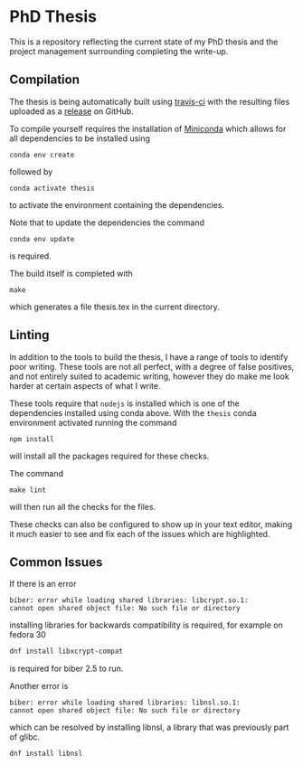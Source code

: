 # PhD Thesis

This is a repository reflecting the current state of my PhD thesis
and the project management surrounding completing the write-up.

## Compilation

The thesis is being automatically built using [travis-ci] with the resulting files uploaded as a
[release][github releases] on GitHub.

To compile yourself requires the installation of [Miniconda] which allows for all dependencies to
be installed using

```shell
conda env create
```

followed by

```shell
conda activate thesis
```

to activate the environment containing the dependencies.

Note that to update the dependencies the command

```shell
conda env update
```

is required.

The build itself is completed with

```shell
make
```

which generates a file thesis.tex in the current directory.

## Linting

In addition to the tools to build the thesis,
I have a range of tools to identify poor writing.
These tools are not all perfect,
with a degree of false positives,
and not entirely suited to academic writing,
however they do make me look harder at certain aspects of what I write.

These tools require that `nodejs` is installed
which is one of the dependencies installed using conda above.
With the `thesis` conda environment activated
running the command

```shell
npm install
```

will install all the packages required for these checks.

The command

```shell
make lint
```

will then run all the checks for the files.

These checks can also be configured to show up in your text editor,
making it much easier to see and fix each of the issues
which are highlighted.

## Common Issues

If there is an error

```error
biber: error while loading shared libraries: libcrypt.so.1:
cannot open shared object file: No such file or directory
```

installing libraries for backwards compatibility is required,
for example on fedora 30

```sh
dnf install libxcrypt-compat
```

is required for biber 2.5 to run.

Another error is

```error
biber: error while loading shared libraries: libnsl.so.1:
cannot open shared object file: No such file or directory
```

which can be resolved by installing libnsl,
a library that was previously part of glibc.

```sh
dnf install libnsl
```

[travis-ci]: https://travis-ci.org
[github releases]: https://github.com/malramsay64/phd-thesis/releases
[Miniconda]: https://conda.io/miniconda.html
